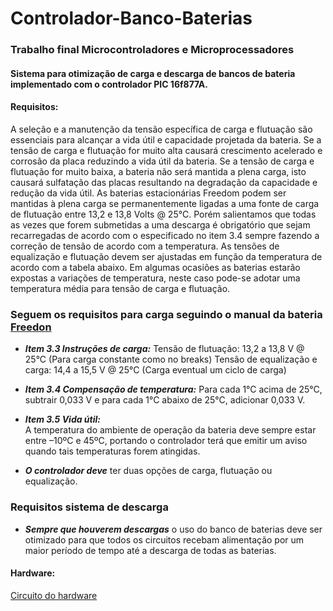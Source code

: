 # Controlador-Banco-Baterias


### Trabalho final Microcontroladores e Microprocessadores
#### Sistema para otimização de carga e descarga de bancos de bateria implementado com o controlador PIC 16f877A.

#### Requisitos:

A seleção e a manutenção da tensão específica de carga e flutuação são essenciais para alcançar a vida útil e capacidade projetada da bateria. Se a tensão de carga e flutuação for muito alta causará crescimento acelerado e corrosão da placa reduzindo a vida útil da bateria. Se a tensão de carga e flutuação for muito baixa, a bateria não será mantida a plena carga, isto
causará sulfatação das placas resultando na degradação da capacidade e redução da vida útil. As baterias estacionárias Freedom podem ser mantidas à plena carga se permanentemente ligadas a uma fonte de carga de flutuação entre 13,2 e 13,8 Volts @ 25°C. Porém salientamos que todas as vezes que forem submetidas a uma descarga é obrigatório que sejam recarregadas de acordo com o especificado no item 3.4 sempre fazendo a correção de tensão de acordo com a temperatura.
As tensões de equalização e flutuação devem ser ajustadas em função da temperatura de acordo com a tabela abaixo.
Em algumas ocasiões as baterias estarão expostas a variações de temperatura, neste caso pode-se adotar uma temperatura média para tensão de carga e flutuação. 


### Seguem os requisitos para carga seguindo o manual da bateria [Freedon](http://www.logik.com.br/download/ManualTecnicoBateriasFreedom.pdf)

+  ***Item 3.3 Instruções de carga:***
    Tensão de flutuação: 13,2 a 13,8 V @ 25°C (Para carga constante como no breaks)
    Tensão de equalização e carga: 14,4 a 15,5 V @ 25°C (Carga eventual um ciclo de carga)
+  ***Item 3.4  Compensação de temperatura:*** 
    Para cada 1°C acima de 25°C, subtrair 0,033 V e para cada 1°C abaixo de 25°C, adicionar
    0,033 V. 
+ ***Item 3.5 Vida útil:***  
    A temperatura do ambiente de operação da bateria deve sempre estar entre –10ºC e 45ºC, portando o controlador terá que emitir um aviso quando tais temperaturas forem atingidas.

+ ***O controlador deve*** ter duas opções de carga, flutuação ou equalização.

### Requisitos sistema de descarga
+ ***Sempre que houverem descargas*** o uso do banco de baterias deve ser otimizado para que todos os circuitos recebam alimentação por um maior período de tempo até a descarga de todas as baterias.


#### Hardware:
[Circuito do hardware](https://github.com/GabsGear/Controlador-Banco-Baterias/blob/master/circuito.SVG)
